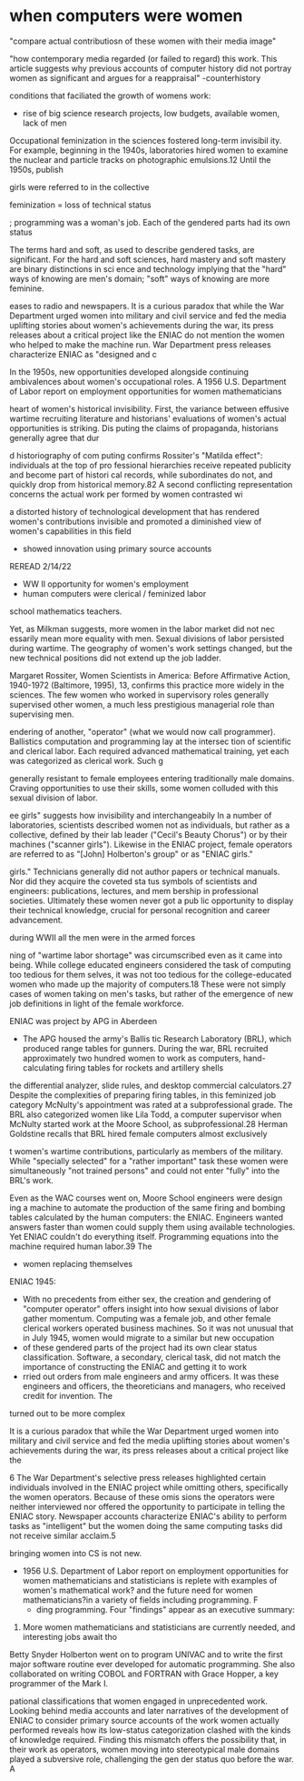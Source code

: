 # when computers were women

"compare actual contributiosn of these women with their media image"

"how
 contemporary media regarded (or failed to regard) this work. This article
 suggests why previous accounts of computer history did not portray women as significant and argues for a reappraisal"
 -counterhistory

 conditions that faciliated the growth of womens work: 
 - rise of big science research projects, low budgets, available women, lack of men

 Occupational feminization in the sciences fostered long-term invisibil
 ity. For example, beginning in the 1940s, laboratories hired women to
 examine the nuclear and particle tracks on photographic emulsions.12
 Until the 1950s, publish

girls were referred to in the collective

feminization = loss of technical status

; programming was a
 woman's job. Each of the gendered parts had its own status

 The terms hard and soft, as used to describe gendered tasks, are significant. For
 the hard and soft sciences, hard mastery and soft mastery are binary distinctions in sci
 ence and technology implying that the "hard" ways of knowing are men's domain; "soft"
 ways of knowing are more feminine. 


 eases to radio and newspapers.
 It is a curious paradox that while the War Department urged women into
 military and civil service and fed the media uplifting stories about women's
 achievements during the war, its press releases about a critical project like the
 ENIAC do not mention the women who helped to make the machine run.
 War Department press releases characterize ENIAC as "designed and c


 In the 1950s, new opportunities developed alongside continuing ambivalences about women's occupational roles. A 1956 U.S. Department of Labor report on employment opportunities for women mathematicians

 heart of women's historical invisibility. First, the variance between effusive wartime recruiting literature and historians' evaluations of women's actual opportunities is striking. Dis puting the claims of propaganda, historians generally agree that dur

 d historiography of com
 puting confirms Rossiter's "Matilda effect": individuals at the top of pro
 fessional hierarchies receive repeated publicity and become part of histori
 cal records, while subordinates do not, and quickly drop from historical
 memory.82
 A second conflicting representation concerns the actual work per
 formed by women contrasted wi

a distorted history of
 technological development that has rendered women's contributions invisible and promoted a diminished view of women's capabilities in this field
- showed innovation using primary source accounts 


REREAD 2/14/22
- WW II opportunity for women's employment
- human computers were clerical / feminized labor

school mathematics teachers.

Yet, as Milkman suggests, more women in the labor market did not nec
 essarily mean more equality with men. Sexual divisions of labor persisted
 during wartime. The geography of women's work settings changed, but the
 new technical positions did not extend up the job ladder.

Margaret Rossiter, Women Scientists in America: Before Affirmative Action,
1940-1972 (Baltimore, 1995), 13, confirms this practice more widely in the sciences. The few women who worked in supervisory roles generally supervised other women, a much less prestigious managerial role than supervising men.

endering of another, "operator" (what we would now call
 programmer). Ballistics computation and programming lay at the intersec
 tion of scientific and clerical labor. Each required advanced mathematical
 training, yet each was categorized as clerical work. Such g

 generally resistant to female
 employees entering traditionally male domains. Craving opportunities to
 use their skills, some women colluded with this sexual division of labor.


 ee girls" suggests how invisibility and interchangeabily
In a number of laboratories, scientists described
 women not as individuals, but rather as a collective, defined by their lab
 leader ("Cecil's Beauty Chorus") or by their machines ("scanner girls").
 Likewise in the ENIAC project, female operators are referred to as "[John]
 Holberton's group" or as "ENIAC girls."

  girls." Technicians generally did not
 author papers or technical manuals. Nor did they acquire the coveted sta
 tus symbols of scientists and engineers: publications, lectures, and mem
 bership in professional societies. Ultimately these women never got a pub
 lic opportunity to display their technical knowledge, crucial for personal
 recognition and career advancement.

 during WWII all the men were in the armed forces

 ning of "wartime labor shortage" was circumscribed even as it came into being. While college
 educated engineers considered the task of computing too tedious for them
 selves, it was not too tedious for the college-educated women who made up
 the majority of computers.18 These were not simply cases of women taking
 on men's tasks, but rather of the emergence of new job definitions in light of
 the female workforce.

 ENIAC was project by APG in  Aberdeen
 - The APG housed the army's Ballis
 tic Research Laboratory (BRL), which produced range tables for gunners.
 During the war, BRL recruited approximately two hundred women to work
 as computers, hand-calculating firing tables for rockets and artillery shells

  the differential analyzer, slide rules, and desktop commercial calculators.27
 Despite the complexities of preparing firing tables, in this feminized job
 category McNulty's appointment was rated at a subprofessional grade. The
 BRL also categorized women like Lila Todd, a computer supervisor when
 McNulty started work at the Moore School, as subprofessional.28
 Herman Goldstine recalls that BRL hired female computers almost exclusively

 t women's wartime contributions, particularly as members of
 the military. While "specially selected" for a "rather important" task these
 women were simultaneously "not trained persons" and could not enter
 "fully" into the BRL's work.

 Even as the WAC courses went on, Moore School engineers were design
 ing a machine to automate the production of the same firing and bombing
 tables calculated by the human computers: the ENIAC. Engineers wanted
 answers faster than women could supply them using available technologies.
 Yet ENIAC couldn't do everything itself. Programming equations into the
 machine required human labor.39 The
 - women replacing themselves

ENIAC 1945:
- With no precedents from either sex, the creation and gendering
 of "computer operator" offers insight into how sexual divisions of labor
 gather momentum. Computing was a female job, and other female clerical
 workers operated business machines. So it was not unusual that in July
 1945, women would migrate to a similar but new occupation
-  of these gendered parts of the project had its own clear
 status classification. Software, a secondary, clerical task, did not match the
 importance of constructing the ENIAC and getting it to work
 - rried out orders from male engineers and army officers. It
 was these engineers and officers, the theoreticians and managers, who
 received credit for invention. The

 turned out to be more complex

 It is a curious paradox that while the War Department urged women into
 military and civil service and fed the media uplifting stories about women's
 achievements during the war, its press releases about a critical project like the

 6 The War Department's selective press
 releases highlighted certain individuals involved in the ENIAC project while
 omitting others, specifically the women operators. Because of these omis
 sions the operators were neither interviewed nor offered the opportunity to
 participate in telling the ENIAC story. Newspaper accounts characterize
 ENIAC's ability to perform tasks as "intelligent" but the women doing the
 same computing tasks did not receive similar acclaim.5


 bringing women into CS is not new.
 - 1956 U.S. Department of Labor report on employment opportunities for women mathematicians
 and statisticians is replete with examples of women's mathematical work?
 and the future need for women mathematicians?in a variety of fields
 including programming. F
    - ding programming. Four "findings" appear as an executive summary:
 1. More women mathematicians and statisticians are currently
 needed, and interesting jobs await tho

 Betty Snyder Holberton went on to program UNIVAC and to write the first
 major software routine ever developed for automatic programming. She
 also collaborated on writing COBOL and FORTRAN with Grace Hopper, a
 key programmer of the Mark I.

 pational classifications that women engaged in
 unprecedented work. Looking behind media accounts and later narratives
 of the development of ENIAC to consider primary source accounts of the
 work women actually performed reveals how its low-status categorization
 clashed with the kinds of knowledge required. Finding this mismatch
 offers the possibility that, in their work as operators, women moving into
 stereotypical male domains played a subversive role, challenging the gen
 der status quo before the war. A